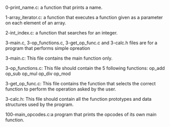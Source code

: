 0-print_name.c: a function that prints a name.

1-array_iterator.c: a function that executes a function given as a parameter on each element of an array.

2-int_index.c: a function that searches for an integer.

3-main.c, 3-op_functions.c, 3-get_op_func.c and 3-calc.h files are for a program that performs simple opreation

3-main.c: This file contains the main function only.

3-op_functions.c: This file should contain the 5 following functions:
	op_add
	op_sub
	op_mul
	op_div
	op_mod

3-get_op_func.c: This file contains the function that selects the correct function to perform the operation asked by the user.

3-calc.h: This file should contain all the function prototypes and data structures used by the program.

100-main_opcodes.c:a program that prints the opcodes of its own main function.
